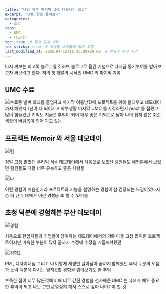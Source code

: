 ```yaml
---
title: "나의 학부 마지막 UMC 데모데이 회고"
excerpt: "UMC 활동 돌아보기"
categories:
  - 회고
tags:
  - UMC
  - 데모데이
toc: true  # 목차 표시 여부
toc_sticky: true  # 목차를 스크롤에 따라 고정
last_modified_at: 2025-04-13T18:43:00+09:00  # 마지막 수정 시간
---
```

 
다시 써보는 회고록 블로그를 깃허브 블로그로 옮긴 기념으로 다시금 동기부여를 받아보고자 써보려고 한다.
저의 첫 개발의 시작인 UMC 의 마지막 기록

## UMC 수료

 ![수료증](/assets/images/데모데이5.jpg)
 벌써 학교를 졸업하고 마지막 여름방학때 프로젝트를 위해 불태우고 데모데이 까지 해낸지 1년이 다 되어가고
 학부생활 마지막 UMC 를 시작하면서 react 를 접했고 많이 힘들었던 기억도 지금은 추억이 되어 매우 좋은 기억으로 남아
 나의 쉽지 않은 취준 생활의 버팀목이 되어 가고 있는 
 
 
## 프로젝트 Memoir 와 서울 데모데이 
 
 ![팀](/assets/images/데모데이2.jpg)
 
 정말 고생 많았던 우리팀 서울 데모데이에서 처음으로 보았던 팀원들도 해커톤에서 보았던 팀원들도 
 다들 너무 유능하고 좋은 사람들

 ![나](/assets/images/데모데이1.jpg)

 이런 경험이 처음인지라 프로젝트와 기능을 설명하는 경험이 참 긴장되는 느낌이었다지
 좀 더 큰 무대에서 이런 경험을 또 할 수 있기를

## 초청 덕분에 경험해본 부산 데모데이

 ![경험](/assets/images/데모데이4.jpg)

 처음으로 현업자들과 기업들이 참여하는 데모데이에서의 기록
 다들 고생 많이한 프로젝트이지만 미숙한 부분이 많아 끝까지 수정에 수정을 거듭해야했던

 ![경험2](/assets/images/데모데이6.jpg)

 PM , 디자이너님 그리고 나 이렇게 세명만 살아남아 끝까지 함께했던 추억
 두분의 도움과 노력 덕분에 다시는 잊지못할 경험을 쌓아보기도 한 추억
 
 부족한 점이 너무 많은것에 비해 너무 값진 경험을 선사해준 UMC 는 나에게 매우 중요한 추억이 되고
 나는 그만큼 열심히 해서 스스로 갚아 나아가야 할 것